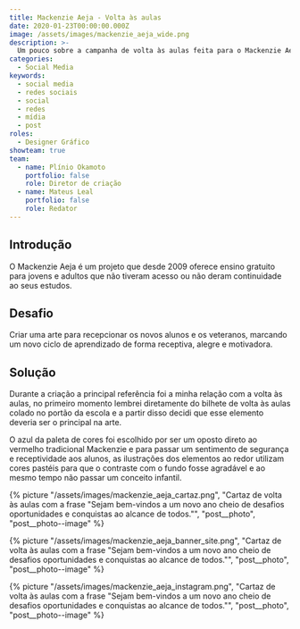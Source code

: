 ```yaml
---
title: Mackenzie Aeja - Volta às aulas
date: 2020-01-23T00:00:00.000Z
image: /assets/images/mackenzie_aeja_wide.png
description: >-
  Um pouco sobre a campanha de volta às aulas feita para o Mackenzie Aeja.
categories:
  - Social Media
keywords:
  - social media
  - redes sociais
  - social
  - redes
  - mídia
  - post
roles:
  - Designer Gráfico
showteam: true
team:
  - name: Plínio Okamoto
    portfolio: false
    role: Diretor de criação
  - name: Mateus Leal
    portfolio: false
    role: Redator
---
```


## Introdução

O Mackenzie Aeja é um projeto que desde 2009 oferece ensino gratuito para jovens e adultos que não tiveram acesso ou não deram continuidade ao seus estudos.

## Desafio

Criar uma arte para recepcionar os novos alunos e os veteranos, marcando um novo ciclo de aprendizado de forma receptiva, alegre e motivadora.

## Solução

Durante a criação a principal referência foi a minha relação com a volta às aulas, no primeiro momento lembrei diretamente do bilhete de volta às aulas colado no portão da escola e a partir disso decidi que esse elemento deveria ser o principal na arte.

O azul da paleta de cores foi escolhido por ser um oposto direto ao vermelho tradicional Mackenzie e para passar um sentimento de segurança e receptividade aos alunos, as ilustrações dos elementos ao redor utilizam cores pastéis para que o contraste com o fundo fosse agradável e ao mesmo tempo não passar um conceito infantil.

{% picture "/assets/images/mackenzie_aeja_cartaz.png", "Cartaz de volta às aulas com a frase &quot;Sejam bem-vindos a um novo ano cheio de desafios oportunidades e conquistas ao alcance de todos.&quot;", "post__photo", "post__photo--image" %}

{% picture "/assets/images/mackenzie_aeja_banner_site.png", "Cartaz de volta às aulas com a frase &quot;Sejam bem-vindos a um novo ano cheio de desafios oportunidades e conquistas ao alcance de todos.&quot;", "post__photo", "post__photo--image" %}

{% picture "/assets/images/mackenzie_aeja_instagram.png", "Cartaz de volta às aulas com a frase &quot;Sejam bem-vindos a um novo ano cheio de desafios oportunidades e conquistas ao alcance de todos.&quot;", "post__photo", "post__photo--image" %}
